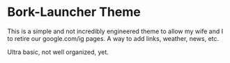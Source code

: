 # Bork-Launcher Theme

This is a simple and not incredibly engineered theme to allow my wife
and I to retire our google.com/ig pages.  A way to add links, weather,
news, etc.

Ultra basic, not well organized, yet.
